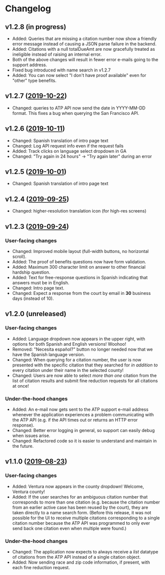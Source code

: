 # Changelog

## v1.2.8 (in progress)

- Added: Queries that are missing a citation number now show a friendly error message instead of causing a JSON parse failure in the backend.
- Added: Citations with a null totalDueAmt are now gracefully treated as ineligible instead of raising an internal error.
- Both of the above changes will result in fewer error e-mails going to the support address.
- Fixed bug introduced with name search in v1.2.7
- Added: You can now select "I don't have proof available" even for "other" type benefits.

## v1.2.7 ([2019-10-22](d7215a9b150a7a992df15f0ae0dc44a45ceefeec))

- Changed: queries to ATP API now send the date in YYYY-MM-DD format. This fixes a bug when querying the San Francisco API.

## v1.2.6 ([2019-10-11](d05dc98d6d8458889e808531943ae7ae8d71fe3c))

- Changed: Spanish translation of intro page text
- Changed: Log API request info even if the request fails
- Added: Track clicks on language select dropdown in GA
- Changed: "Try again in 24 hours" -> "Try again later" during an error

## v1.2.5 ([2019-10-01](7d1e45ad0e4b58f6a155e37a1d31126ff1ca46ab))

- Changed: Spanish translation of intro page text

## v1.2.4 ([2019-09-25](9a17fc4078f6e4be26a9049822e7ad0de7b17b69))

- Changed: higher-resolution translation icon (for high-res screens)

## v1.2.3 ([2019-09-24](9a17fc4078f6e4be26a9049822e7ad0de7b17b69))

### User-facing changes

- Changed: Improved mobile layout (full-width buttons, no horizontal scroll).
- Added: The proof of benefits questions now have form validation.
- Added: Maximum 300 character limit on answer to other financial hardship question.
- Added: Text for free-response questions in Spanish indicating that answers must be in English.
- Changed: Intro page text.
- Changed: Expect a response from the court by email in **30** business days (instead of 10).

## v1.2.0 (unreleased)

### User-facing changes

- Added: Language dropdown now appears in the upper right, with options for both Spanish and English versions! Woohoo!
- Removed: "Necesita español?" button no longer needed now that we have the Spanish language version.
- Changed: When querying for a citation number, the user is now presented with the specific citation that they searched for *in addition to* every citation under their name in the selected county!
- Changed: Users are now able to select *more than one* citation from the list of citation results and submit fine reduction requests for all citations at once!

### Under-the-hood changes

- Added: An e-mail now gets sent to the ATP support e-mail address whenever the application experiences a problem communicating with the ATP API (e.g. if the API times out or returns an HTTP error response).
- Changed: Better error logging in general, so support can easily debug when issues arise.
- Changed: Refactored code so it is easier to understand and maintain in the future.

## v1.1.0 ([2019-08-23](https://github.com/JudicialCouncilOfCalifornia/docassemble.jcc.abilitytopay/commit/716cc36c5d708b54e20ed1cde6c7465fdf868436))

### User-facing changes

- Added: Ventura now appears in the county dropdown! Welcome, Ventura county!
- Added: If the user searches for an ambiguous citation number that corresponds to more than one citation (e.g. because the citation number from an earlier active case has been reused by the court), they are taken directly to a name search form. (Before this release, it was not possible for the UI to receive multiple citations corresponding to a single citation number because the ATP API was programmed to only ever send back one citation even when multiple were found.)

### Under-the-hood changes

- Changed: The application now expects to always receive a *list* datatype of citations from the ATP API instead of a single citation object.
- Added: Now sending race and zip code information, if present, with each fine reduction request.
